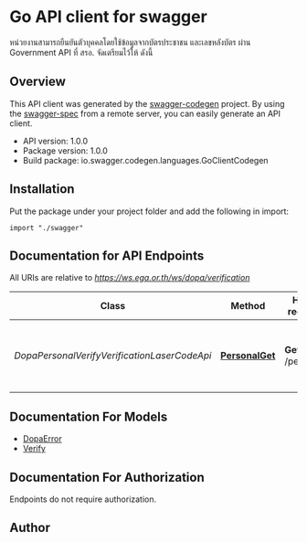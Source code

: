 # Go API client for swagger

หน่วยงานสามารถยืนยันตัวบุคคลโดยใช้ข้อมูลจากบัตรประชาชน และเลขหลังบัตร ผ่าน Government API ที่ สรอ. จัดเตรียมไว้ให้ ดังนี้

## Overview
This API client was generated by the [swagger-codegen](https://github.com/swagger-api/swagger-codegen) project.  By using the [swagger-spec](https://github.com/swagger-api/swagger-spec) from a remote server, you can easily generate an API client.

- API version: 1.0.0
- Package version: 1.0.0
- Build package: io.swagger.codegen.languages.GoClientCodegen

## Installation
Put the package under your project folder and add the following in import:
```golang
import "./swagger"
```

## Documentation for API Endpoints

All URIs are relative to *https://ws.ega.or.th/ws/dopa/verification*

Class | Method | HTTP request | Description
------------ | ------------- | ------------- | -------------
*DopaPersonalVerifyVerificationLaserCodeApi* | [**PersonalGet**](docs/DopaPersonalVerifyVerificationLaserCodeApi.md#personalget) | **Get** /personal | การเรียกตรวจสอบข้อมูลบุคคลว่าตรงกับที่มีอยู่ในฐานข้อมูลทะเบียนราษฎร์หรือไม่


## Documentation For Models

 - [DopaError](docs/DopaError.md)
 - [Verify](docs/Verify.md)


## Documentation For Authorization
 Endpoints do not require authorization.


## Author



